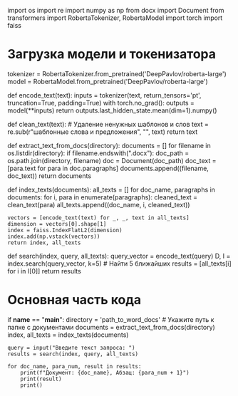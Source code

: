 import os
import re
import numpy as np
from docx import Document
from transformers import RobertaTokenizer, RobertaModel
import torch
import faiss

# Загрузка модели и токенизатора
tokenizer = RobertaTokenizer.from_pretrained('DeepPavlov/roberta-large')
model = RobertaModel.from_pretrained('DeepPavlov/roberta-large')

def encode_text(text):
    inputs = tokenizer(text, return_tensors='pt', truncation=True, padding=True)
    with torch.no_grad():
        outputs = model(**inputs)
    return outputs.last_hidden_state.mean(dim=1).numpy()

def clean_text(text):
    # Удаление ненужных шаблонов и слов
    text = re.sub(r"шаблонные слова и предложения", "", text)
    return text

def extract_text_from_docs(directory):
    documents = []
    for filename in os.listdir(directory):
        if filename.endswith(".docx"):
            doc_path = os.path.join(directory, filename)
            doc = Document(doc_path)
            doc_text = [para.text for para in doc.paragraphs]
            documents.append((filename, doc_text))
    return documents

def index_texts(documents):
    all_texts = []
    for doc_name, paragraphs in documents:
        for i, para in enumerate(paragraphs):
            cleaned_text = clean_text(para)
            all_texts.append((doc_name, i, cleaned_text))
    
    vectors = [encode_text(text) for _, _, text in all_texts]
    dimension = vectors[0].shape[1]
    index = faiss.IndexFlatL2(dimension)
    index.add(np.vstack(vectors))
    return index, all_texts

def search(index, query, all_texts):
    query_vector = encode_text(query)
    D, I = index.search(query_vector, k=5)  # Найти 5 ближайших
    results = [all_texts[i] for i in I[0]]
    return results

# Основная часть кода
if __name__ == "__main__":
    directory = 'path_to_word_docs'  # Укажите путь к папке с документами
    documents = extract_text_from_docs(directory)
    index, all_texts = index_texts(documents)

    query = input("Введите текст запроса: ")
    results = search(index, query, all_texts)

    for doc_name, para_num, result in results:
        print(f"Документ: {doc_name}, Абзац: {para_num + 1}")
        print(result)
        print()
